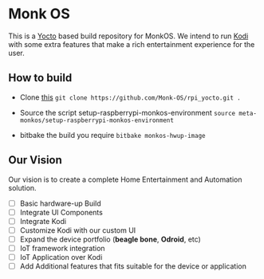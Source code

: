 # Monk OS

This is a [Yocto](http://www.yoctoproject.org) based build repository for MonkOS. We intend to run [Kodi](https://kodi.tv/) with some extra features that make a rich entertainment experience for the user. 


## How to build

* Clone [this](https://github.com/Monk-OS/rpi_yocto)
  ``` git clone https://github.com/Monk-OS/rpi_yocto.git . ```

* Source the script setup-raspberrypi-monkos-environment
  ``` source meta-monkos/setup-raspberrypi-monkos-environment ```

* bitbake the build you require
  ``` bitbake monkos-hwup-image ```


## Our Vision
  Our vision is to create a complete Home Entertainment and Automation solution.

 - [ ] Basic hardware-up Build
 - [ ] Integrate UI Components
 - [ ] Integrate Kodi
 - [ ] Customize Kodi with our custom UI
 - [ ] Expand the device portfolio (**beagle bone**, **Odroid**, etc)
 - [ ] IoT framework integration
 - [ ] IoT Application over Kodi
 - [ ] Add Additional features that fits suitable for the device or application
